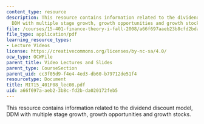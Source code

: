 ```yaml
---
content_type: resource
description: This resource contains information related to the dividend discount model,
  DDM with multiple stage growth, growth opportunities and growth stocks.
file: /courses/15-401-finance-theory-i-fall-2008/a66f697aaeb23b8cfd2bda020172feb5_MIT15_401F08_lec08.pdf
file_type: application/pdf
learning_resource_types:
- Lecture Videos
license: https://creativecommons.org/licenses/by-nc-sa/4.0/
ocw_type: OCWFile
parent_title: Video Lectures and Slides
parent_type: CourseSection
parent_uid: cc3f05d9-f4e4-4ed3-db60-b79712de51f4
resourcetype: Document
title: MIT15_401F08_lec08.pdf
uid: a66f697a-aeb2-3b8c-fd2b-da020172feb5
---
```

This resource contains information related to the dividend discount model, DDM with multiple stage growth, growth opportunities and growth stocks.